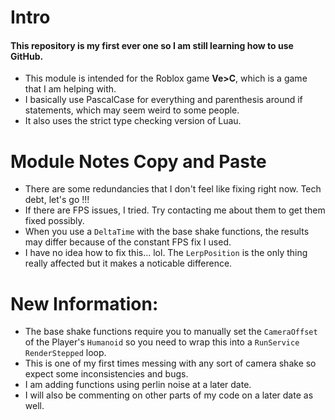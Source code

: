 # Intro
#### This repository is my first ever one so I am still learning how to use GitHub.
- This module is intended for the Roblox game **Ve>C**, which is a game that I am helping with.
- I basically use PascalCase for everything and parenthesis around if statements, which may seem weird to some people.
- It also uses the strict type checking version of Luau.

# Module Notes Copy and Paste

- There are some redundancies that I don't feel like fixing right now.  Tech debt, let's go !!!
- If there are FPS issues, I tried.  Try contacting me about them to get them fixed possibly.
- When you use a `DeltaTime` with the base shake functions, the results may differ because of the constant FPS fix I used.
- I have no idea how to fix this... lol.  The `LerpPosition` is the only thing really affected but it makes a noticable difference.

# New Information:
  - The base shake functions require you to manually set the `CameraOffset` of the Player's `Humanoid` so you need to wrap this into a `RunService` `RenderStepped` loop.
  - This is one of my first times messing with any sort of camera shake so expect some inconsistencies and bugs.
  - I am adding functions using perlin noise at a later date.
  - I will also be commenting on other parts of my code on a later date as well.
